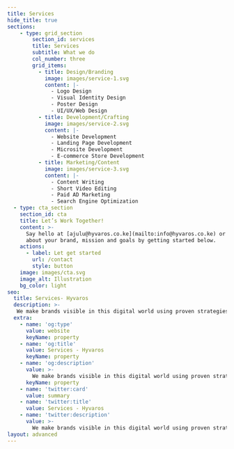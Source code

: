 ```yaml
---
title: Services
hide_title: true
sections:
    - type: grid_section
        section_id: services
        title: Services
        subtitle: What we do
        col_number: three
        grid_items:
          - title: Design/Branding
            image: images/service-1.svg
            content: |-
              - Logo Design
              - Visual Identity Design
              - Poster Design
              - UI/UX/Web Design
          - title: Development/Crafting
            image: images/service-2.svg
            content: |-
              - Website Development
              - Landing Page Development
              - Microsite Development
              - E-commerce Store Development
          - title: Marketing/Content
            image: images/service-3.svg
            content: |-
              - Content Writing
              - Short Video Editing
              - Paid AD Marketing
              - Search Engine Optimization
  - type: cta_section
    section_id: cta
    title: Let’s Work Together!
    content: >-
      Say hello at [ajulu@hyvaros.co.ke](mailto:info@hyvaros.co.ke) or tell us more
      about your brand, mission and goals by getting started below.
    actions:
      - label: Let get started
        url: /contact
        style: button
    image: images/cta.svg
    image_alt: Illustration
    bg_color: light
seo:
  title: Services- Hyvaros
  description: >-
   We make brands visible in this digital world using proven strategies crafted research and experience
  extra:
    - name: 'og:type'
      value: website
      keyName: property
    - name: 'og:title'
      value: Services - Hyvaros
      keyName: property
    - name: 'og:description'
      value: >-
        We make brands visible in this digital world using proven strategies crafted research and experience
      keyName: property
    - name: 'twitter:card'
      value: summary
    - name: 'twitter:title'
      value: Services - Hyvaros
    - name: 'twitter:description'
      value: >-
        We make brands visible in this digital world using proven strategies crafted research and experience
layout: advanced
---
```


